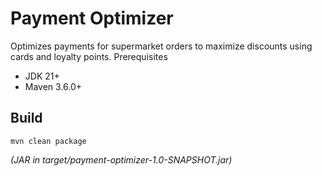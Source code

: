 # Payment Optimizer

Optimizes payments for supermarket orders to maximize discounts using cards and loyalty points.
Prerequisites
- JDK 21+
- Maven 3.6.0+

## Build

```shell
mvn clean package
```
*(JAR in target/payment-optimizer-1.0-SNAPSHOT.jar)*
